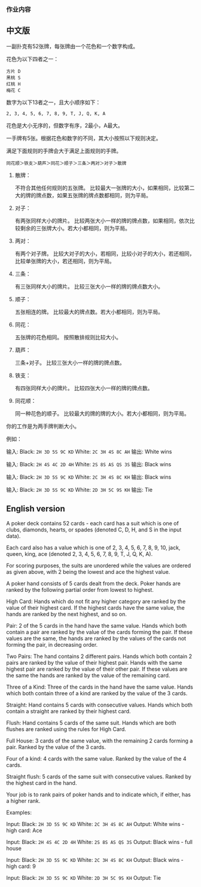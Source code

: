 <div class="margin-t-3"><h3><span>作业内容</span></h3><div class="margin-t-2 mark-down-wrap"><div class="markdown-body markdown-init "><h2><!-- react-text: 178 -->中文版<!-- /react-text --></h2><p><!-- react-text: 180 -->一副扑克有52张牌，每张牌由一个花色和一个数字构成。<!-- /react-text --></p><p><!-- react-text: 182 -->花色为以下四者之一：<!-- /react-text --></p><pre><code class="hljs">方片 D
黑桃 S
红桃 H
梅花 C</code></pre><p><!-- react-text: 186 -->数字为以下13者之一，且大小顺序如下：<!-- /react-text --></p><pre><code class="hljs">2, 3, 4, 5, 6, 7, 8, 9, T, J, Q, K, A</code></pre><p><!-- react-text: 190 -->花色是大小无序的，但数字有序，2最小，A最大。<!-- /react-text --></p><p><!-- react-text: 192 -->一手牌有5张。根据花色和数字的不同，其大小按照以下规则决定。<!-- /react-text --></p><p><!-- react-text: 194 -->满足下面规则的手牌会大于满足上面规则的手牌。<!-- /react-text --></p><pre><code class="hljs">同花顺＞铁支＞葫芦＞同花＞顺子＞三条＞两对＞对子＞散牌</code></pre><ol><li><p><!-- react-text: 200 -->散牌：<!-- /react-text --></p><p><!-- react-text: 202 -->不符合其他任何规则的五张牌。
比较最大一张牌的大小，如果相同，比较第二大的牌的牌点数，如果五张牌的牌点数都相同，则为平局。<!-- /react-text --></p></li><li><p><!-- react-text: 205 -->对子：<!-- /react-text --></p><p><!-- react-text: 207 -->有两张同样大小的牌片。
比较两张大小一样的牌的牌点数，如果相同，依次比较剩余的三张牌大小。若大小都相同，则为平局。<!-- /react-text --></p></li><li><p><!-- react-text: 210 -->两对：<!-- /react-text --></p><p><!-- react-text: 212 -->有两个对子牌。
比较大对子的大小，若相同，比较小对子的大小，若还相同，比较单张牌的大小，若还相同，则为平局。<!-- /react-text --></p></li><li><p><!-- react-text: 215 -->三条：<!-- /react-text --></p><p><!-- react-text: 217 -->有三张同样大小的牌片。
比较三张大小一样的牌的牌点数大小。<!-- /react-text --></p></li><li><p><!-- react-text: 220 -->顺子：<!-- /react-text --></p><p><!-- react-text: 222 -->五张相连的牌。
比较最大的牌点数。若大小都相同，则为平局。<!-- /react-text --></p></li><li><p><!-- react-text: 225 -->同花：<!-- /react-text --></p><p><!-- react-text: 227 -->五张牌的花色相同。
按照散排规则比较大小。<!-- /react-text --></p></li><li><p><!-- react-text: 230 -->葫芦：<!-- /react-text --></p><p><!-- react-text: 232 -->三条+对子。
比较三张大小一样的牌的牌点数。<!-- /react-text --></p></li><li><p><!-- react-text: 235 -->铁支：<!-- /react-text --></p><p><!-- react-text: 237 -->有四张同样大小的牌片。
比较四张大小一样的牌的牌点数。<!-- /react-text --></p></li><li><p><!-- react-text: 240 -->同花顺：<!-- /react-text --></p><p><!-- react-text: 242 -->同一种花色的顺子。
比较最大的牌的牌的大小。若大小都相同，则为平局。<!-- /react-text --></p></li></ol><p><!-- react-text: 244 -->你的工作是为两手牌判断大小。<!-- /react-text --></p><p><!-- react-text: 246 -->例如：<!-- /react-text --></p><p><!-- react-text: 248 -->输入: 
Black: <!-- /react-text --><code>2H 3D 5S 9C KD</code><!-- react-text: 250 --> White: <!-- /react-text --><code>2C 3H 4S 8C AH</code><!-- react-text: 252 -->
输出: 
White wins<!-- /react-text --></p><p><!-- react-text: 254 -->输入: 
Black: <!-- /react-text --><code>2H 4S 4C 2D 4H</code><!-- react-text: 256 --> White: <!-- /react-text --><code>2S 8S AS QS 3S</code><!-- react-text: 258 -->
输出: 
Black wins <!-- /react-text --></p><p><!-- react-text: 260 -->输入: 
Black: <!-- /react-text --><code>2H 3D 5S 9C KD</code><!-- react-text: 262 --> White: <!-- /react-text --><code>2C 3H 4S 8C KH</code><!-- react-text: 264 -->
输出: 
Black wins <!-- /react-text --></p><p><!-- react-text: 266 -->输入: 
Black: <!-- /react-text --><code>2H 3D 5S 9C KD</code><!-- react-text: 268 --> White: <!-- /react-text --><code>2D 3H 5C 9S KH</code><!-- react-text: 270 -->
输出: 
Tie<!-- /react-text --></p><h2><!-- react-text: 272 -->English version<!-- /react-text --></h2><p><!-- react-text: 274 -->A poker deck contains 52 cards - each card has a suit which
is one of clubs, diamonds, hearts, or spades 
(denoted C, D, H, and S in the input data). <!-- /react-text --></p><p><!-- react-text: 276 -->Each card also has a value which is one of 
2, 3, 4, 5, 6, 7, 8, 9, 10, jack, queen, king, ace 
(denoted 2, 3, 4, 5, 6, 7, 8, 9, T, J, Q, K, A). <!-- /react-text --></p><p><!-- react-text: 278 -->For scoring purposes, the suits are unordered while the
values are ordered as given above, with 2 being the lowest
and ace the highest value.<!-- /react-text --></p><p><!-- react-text: 280 -->A poker hand consists of 5 cards dealt from the deck. Poker
hands are ranked by the following partial order from lowest
to highest.<!-- /react-text --></p><p><!-- react-text: 282 -->High Card: Hands which do not fit any higher category are
ranked by the value of their highest card. If the highest
cards have the same value, the hands are ranked by the next
highest, and so on.<!-- /react-text --></p><p><!-- react-text: 284 -->Pair: 2 of the 5 cards in the hand have the same value. 
Hands which both contain a pair are ranked by the value of
the cards forming the pair. If these values are the same, 
the hands are ranked by the values of the cards not 
forming the pair, in decreasing order.<!-- /react-text --></p><p><!-- react-text: 286 -->Two Pairs: The hand contains 2 different pairs. Hands 
which both contain 2 pairs are ranked by the value of 
their highest pair. Hands with the same highest pair 
are ranked by the value of their other pair. If these 
values are the same the hands are ranked by the value 
of the remaining card.<!-- /react-text --></p><p><!-- react-text: 288 -->Three of a Kind: Three of the cards in the hand have the 
same value. Hands which both contain three of a kind are 
ranked by the value of the 3 cards.<!-- /react-text --></p><p><!-- react-text: 290 -->Straight: Hand contains 5 cards with consecutive values. 
Hands which both contain a straight are ranked by their 
highest card.<!-- /react-text --></p><p><!-- react-text: 292 -->Flush: Hand contains 5 cards of the same suit. Hands which 
are both flushes are ranked using the rules for High Card.<!-- /react-text --></p><p><!-- react-text: 294 -->Full House: 3 cards of the same value, with the remaining 2
cards forming a pair. Ranked by the value of the 3 cards.<!-- /react-text --></p><p><!-- react-text: 296 -->Four of a kind: 4 cards with the same value. Ranked by the
value of the 4 cards.<!-- /react-text --></p><p><!-- react-text: 298 -->Straight flush: 5 cards of the same suit with consecutive
values. Ranked by the highest card in the hand.<!-- /react-text --></p><p><!-- react-text: 300 -->Your job is to rank pairs of poker hands and to indicate
which, if either, has a higher rank.<!-- /react-text --></p><p><!-- react-text: 302 -->Examples:<!-- /react-text --></p><p><!-- react-text: 304 -->Input: 
Black: <!-- /react-text --><code>2H 3D 5S 9C KD</code><!-- react-text: 306 --> White: <!-- /react-text --><code>2C 3H 4S 8C AH</code><!-- react-text: 308 -->
Output: 
White wins - high card: Ace <!-- /react-text --></p><p><!-- react-text: 310 -->Input: 
Black: <!-- /react-text --><code>2H 4S 4C 2D 4H</code><!-- react-text: 312 --> White: <!-- /react-text --><code>2S 8S AS QS 3S</code><!-- react-text: 314 -->
Output: 
Black wins - full house<!-- /react-text --></p><p><!-- react-text: 316 -->Input: 
Black: <!-- /react-text --><code>2H 3D 5S 9C KD</code><!-- react-text: 318 --> White: <!-- /react-text --><code>2C 3H 4S 8C KH</code><!-- react-text: 320 -->
Output: 
Black wins - high card: 9<!-- /react-text --></p><p><!-- react-text: 322 -->Input: 
Black: <!-- /react-text --><code>2H 3D 5S 9C KD</code><!-- react-text: 324 --> White: <!-- /react-text --><code>2D 3H 5C 9S KH</code><!-- react-text: 326 -->
Output: 
Tie<!-- /react-text --></p></div></div><div class="margin-t-2"><!-- react-text: 60 --><!-- /react-text --></div></div>